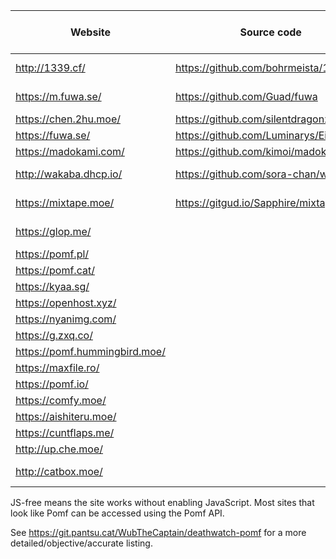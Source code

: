  Website                | Source code                             | Size limit (MiB) | Notes
------------------------|-----------------------------------------|------------------|-------
<http://1339.cf/>       | <https://github.com/bohrmeista/1338>    | 100              | Nice colors
<https://m.fuwa.se/>    | <https://github.com/Guad/fuwa>          | 10               | JS-free
<https://chen.2hu.moe/> | <https://github.com/silentdragonz/chen> | 50               |
<https://fuwa.se/>      | <https://github.com/Luminarys/Eientei>  | 32               |
<https://madokami.com/> | <https://github.com/kimoi/madokami.com> | 256              |
<http://wakaba.dhcp.io/> | <https://github.com/sora-chan/wakaba>  | 128              | JS-free
<https://mixtape.moe/>  | <https://gitgud.io/Sapphire/mixtape.moe/> | 100            | Paste, voice
<https://glop.me/>      |                                         | 10               | Uses [IPFS][0]
<https://pomf.pl/>      |                                         | 50               |
<https://pomf.cat/>     |                                         | 50               |
<https://kyaa.sg/>      |                                         | 100              |
<https://openhost.xyz/> |                                         | 1024             |
<https://nyanimg.com/>  |                                         | 50               |
<https://g.zxq.co/>     |                                         | 80               |
<https://pomf.hummingbird.moe/> |                                 | 50               |
<https://maxfile.ro/>   |                                         | 50               |
<https://pomf.io/>      |                                         | 256              |
<https://comfy.moe/>    |                                         | 512              |
<https://aishiteru.moe/> |                                        | 500              | Git
<https://cuntflaps.me/> |                                         | 200              |
<http://up.che.moe/>    |                                         | 50               |
<http://catbox.moe/>    |                                         | 200              | JS-free

JS-free means the site works without enabling JavaScript. Most sites that look like Pomf can be accessed
using the Pomf API.

See <https://git.pantsu.cat/WubTheCaptain/deathwatch-pomf> for a more detailed/objective/accurate listing.

[0]: http://ipfs.io/
